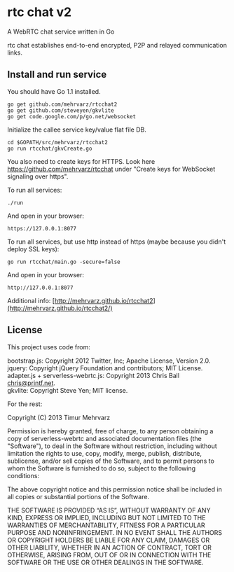 rtc chat v2
===========

A WebRTC chat service written in Go

rtc chat establishes end-to-end encrypted, P2P and relayed communication links.


Install and run service
-----------------------

You should have Go 1.1 installed.

	go get github.com/mehrvarz/rtcchat2
	go get github.com/steveyen/gkvlite
	go get code.google.com/p/go.net/websocket

Initialize the callee service key/value flat file DB.

	cd $GOPATH/src/mehrvarz/rtcchat2
	go run rtcchat/gkvCreate.go

You also need to create keys for HTTPS. Look here https://github.com/mehrvarz/rtcchat
under "Create keys for WebSocket signaling over https". 

To run all services:

	./run
	
And open in your browser:

	https://127.0.0.1:8077
	
To run all services, but use http instead of https (maybe because you didn't deploy SSL keys):

	go run rtcchat/main.go -secure=false

And open in your browser:

	http://127.0.0.1:8077

Additional info: [http://mehrvarz.github.io/rtcchat2](http://mehrvarz.github.io/rtcchat2/)

License
-------

This project uses code from:

bootstrap.js: Copyright 2012 Twitter, Inc; Apache License, Version 2.0.<br/>
jquery: Copyright jQuery Foundation and contributors; MIT License.<br/>
adapter.js + serverless-webrtc.js: Copyright 2013 Chris Ball <chris@printf.net>.<br/>
gkvlite: Copyright Steve Yen; MIT license.<br/>

For the rest:

Copyright (C) 2013 Timur Mehrvarz

Permission is hereby granted, free of charge, to any person obtaining a
copy of serverless-webrtc and associated documentation files (the "Software"),
to deal in the Software without restriction, including without limitation the
rights to use, copy, modify, merge, publish, distribute, sublicense, and/or
sell copies of the Software, and to permit persons to whom the Software is
furnished to do so, subject to the following conditions:

The above copyright notice and this permission notice shall be included in
all copies or substantial portions of the Software.

THE SOFTWARE IS PROVIDED “AS IS”, WITHOUT WARRANTY OF ANY KIND, EXPRESS OR
IMPLIED, INCLUDING BUT NOT LIMITED TO THE WARRANTIES OF MERCHANTABILITY,
FITNESS FOR A PARTICULAR PURPOSE AND NONINFRINGEMENT. IN NO EVENT SHALL THE
AUTHORS OR COPYRIGHT HOLDERS BE LIABLE FOR ANY CLAIM, DAMAGES OR OTHER
LIABILITY, WHETHER IN AN ACTION OF CONTRACT, TORT OR OTHERWISE, ARISING FROM,
OUT OF OR IN CONNECTION WITH THE SOFTWARE OR THE USE OR OTHER DEALINGS IN
THE SOFTWARE.

